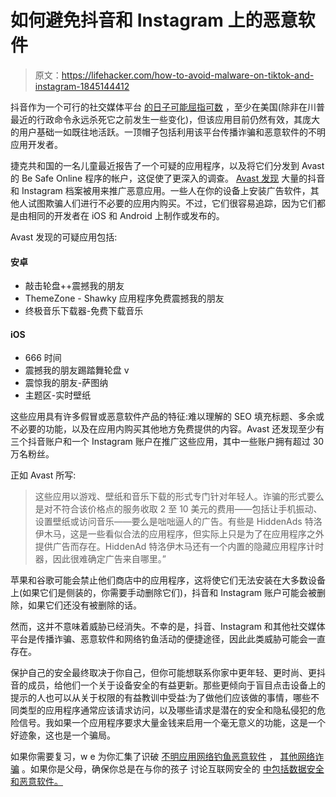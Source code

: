# 如何避免抖音和 Instagram 上的恶意软件

> 原文：<https://lifehacker.com/how-to-avoid-malware-on-tiktok-and-instagram-1845144412>

抖音作为一个可行的社交媒体平台 [的日子可能屈指可数](https://lifehacker.com/download-tiktok-and-wechat-before-you-cant-1845107858) ，至少在美国(除非在川普最近的行政命令永远杀死它之前发生一些变化)，但该应用目前仍然有效，其庞大的用户基础一如既往地活跃。一顶帽子包括利用该平台传播诈骗和恶意软件的不明应用开发者。



捷克共和国的一名儿童最近报告了一个可疑的应用程序，以及将它们分发到 Avast 的 Be Safe Online 程序的帐户，这促使了更深入的调查。 [Avast 发现](https://securityboulevard.com/2020/09/scam-apps-spreading-via-tiktok-avast) 大量的抖音和 Instagram 档案被用来推广恶意应用。一些人在你的设备上安装广告软件，其他人试图欺骗人们进行不必要的应用内购买。不过，它们很容易追踪，因为它们都是由相同的开发者在 iOS 和 Android 上制作或发布的。

Avast 发现的可疑应用包括:

#### **安卓**

*   敲击轮盘++震撼我的朋友
*   ThemeZone - Shawky 应用程序免费震撼我的朋友
*   终极音乐下载器-免费下载音乐

#### **iOS**

*   666 时间
*   震撼我的朋友踢踏舞轮盘 v
*   震惊我的朋友-萨图纳
*   主题区-实时壁纸

这些应用具有许多假冒或恶意软件产品的特征:难以理解的 SEO 填充标题、多余或不必要的功能，以及在应用内购买其他地方免费提供的内容。Avast 还发现至少有三个抖音账户和一个 Instagram 账户在推广这些应用，其中一些账户拥有超过 30 万名粉丝。

正如 Avast 所写:

> 这些应用以游戏、壁纸和音乐下载的形式专门针对年轻人。诈骗的形式要么是对不符合该价格点的服务收取 2 至 10 美元的费用——包括让手机振动、设置壁纸或访问音乐——要么是咄咄逼人的广告。有些是 HiddenAds 特洛伊木马，这是一些看似合法的应用程序，但实际上只是为了在应用程序之外提供广告而存在。HiddenAd 特洛伊木马还有一个内置的隐藏应用程序计时器，因此很难确定广告来自哪里。”

苹果和谷歌可能会禁止他们商店中的应用程序，这将使它们无法安装在大多数设备上(如果它们是侧装的，你需要手动删除它们)，抖音和 Instagram 账户可能会被删除，如果它们还没有被删除的话。

然而，这并不意味着威胁已经消失。不幸的是，抖音、Instagram 和其他社交媒体平台是传播诈骗、恶意软件和网络钓鱼活动的便捷途径，因此此类威胁可能会一直存在。

保护自己的安全最终取决于你自己，但你可能想联系你家中更年轻、更时尚、更抖音的成员，给他们一个关于设备安全的有益更新。那些更倾向于盲目点击设备上的提示的人也可以从关于权限的有益教训中受益:为了做他们应该做的事情，哪些不同类型的应用程序通常应该请求访问，以及哪些请求是潜在的安全和隐私侵犯的危险信号。我如果一个应用程序要求大量金钱来启用一个毫无意义的功能，这是一个好迹象，这也是一个骗局。

如果你需要复习，w e 为你汇集了识破 [不明应用](https://lifehacker.com/how-to-spot-scam-ios-apps-that-sucker-you-into-making-e-1837053973)[网络钓鱼](https://lifehacker.com/modern-phishing-attempts-look-more-legit-but-the-metho-1794914817)[恶意软件](https://lifehacker.com/how-to-avoid-the-new-astaroth-malware-thats-hitting-win-1842509944) ， [其他网络诈骗](https://lifehacker.com/the-complete-guide-to-avoiding-online-scams-for-your-l-5420356) 。如果你是父母，确保你总是在与你的孩子 讨论互联网安全的 [中包括数据安全和恶意软件。](https://offspring.lifehacker.com/teach-your-kids-about-online-safety-by-building-lego-1844468268)